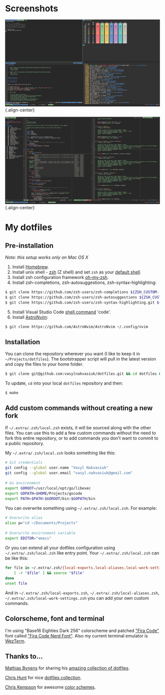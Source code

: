 # Screenshots

![dotfiles](https://raw.githubusercontent.com/vasylnakvasiuk/dotfiles/master/screenshot-general.png){.align-center}

![vim](https://raw.githubusercontent.com/vasylnakvasiuk/dotfiles/master/screenshot-neovim.png){.align-center}

# My dotfiles

## Pre-installation

*Note: this setup works only on Mac OS X*

1.  Install [Homebrew](http://brew.sh/).
2.  Install unix shell - [zsh](http://www.zsh.org/) (Z shell) and set
    `zsh` as your [default
    shell](http://zanshin.net/2013/09/03/how-to-use-homebrew-zsh-instead-of-max-os-x-default/).
3.  Install zsh configuration framework
    [oh-my-zsh](https://github.com/robbyrussell/oh-my-zsh).
4.  Install zsh-completions, zsh-autosuggestions,
    zsh-syntax-highlighting:

``` bash
$ git clone https://github.com/zsh-users/zsh-completions ${ZSH_CUSTOM:-${ZSH:-~/.oh-my-zsh}/custom}/plugins/zsh-completions
$ git clone https://github.com/zsh-users/zsh-autosuggestions ${ZSH_CUSTOM:-~/.oh-my-zsh/custom}/plugins/zsh-autosuggestions
$ git clone https://github.com/zsh-users/zsh-syntax-highlighting.git ${ZSH_CUSTOM:-~/.oh-my-zsh/custom}/plugins/zsh-syntax-highlighting
```

5.  Install Visual Studio Code [shell
    command](https://code.visualstudio.com/docs/setup/mac#_launching-from-the-command-line)
    \'code\'.
6.  Install [AstroNvim](https://github.com/AstroNvim/AstroNvim):

``` bash
$ git clone https://github.com/AstroNvim/AstroNvim ~/.config/nvim
```

## Installation

You can clone the repository wherever you want (I like to keep it in
`~/Projects/dotfiles`). The bootstrapper script will pull in the latest
version and copy the files to your home folder.

``` bash
$ git clone git@github.com:vasylnakvasiuk/dotfiles.git && cd dotfiles && make
```

To update, `cd` into your local `dotfiles` repository and then:

``` bash
$ make
```

## Add custom commands without creating a new fork

If `~/.extra/.zsh/local.zsh` exists, it will be sourced along with the
other files. You can use this to add a few custom commands without the
need to fork this entire repository, or to add commands you don't want
to commit to a public repository.

My `~/.extra/.zsh/local.zsh` looks something like this:

``` bash
# Git credentials
git config --global user.name "Vasyl Nakvasiuk"
git config --global user.email "vasyl.nakvasiuk@gmail.com"

# Go environment
export GOROOT=/usr/local/opt/go/libexec
export GOPATH=$HOME/Projects/gocode
export PATH=$PATH:$GOROOT/bin:$GOPATH/bin
```

You can overwrite something using `~/.extra/.zsh/local.zsh`. For
example:

``` bash
# Overwrite alias
alias p="cd ~/Documents/Projects"

# Overwrite environment variable
export EDITOR="emacs"
```

Or you can extend all your dotfiles configuration using
`~/.extra/.zsh/local.zsh` like entry point. Your
`~/.extra/.zsh/local.zsh` can be like this:

``` bash
for file in ~/.extra/.zsh/{local-exports,local-aliases,local-work-settings}.zsh; do
    [ -r "$file" ] && source "$file"
done
unset file
```

And in `~/.extra/.zsh/local-exports.zsh`,
`~/.extra/.zsh/local-aliases.zsh`,
`~/.extra/.zsh/local-work-settings.zsh` you can add your own custom
commands.

## Colorscheme, font and terminal

I\'m using \"Base16 Eighties Dark 256\" colorscheme and patched [\"Fira
Code\"](https://github.com/tonsky/FiraCode) font called [\"Fira Code
Nerd Font\"](https://github.com/ryanoasis/nerd-fonts). Also my current
terminal emulator is [WezTerm](https://wezfurlong.org/wezterm/).

## Thanks to\...

[Mathias Bynens](https://github.com/mathiasbynens) for sharing his
[amazing collection of
dotfiles](https://github.com/mathiasbynens/dotfiles).

[Chris Hunt](https://github.com/chrishunt) for nice [dotfiles
collection](https://github.com/chrishunt/dot-files).

[Chris Kempson](https://github.com/chriskempson) for awesome [color
schemes](https://github.com/chriskempson/base16).
